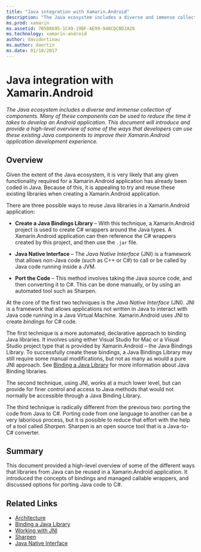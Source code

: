 ```yaml
---
title: "Java integration with Xamarin.Android"
description: "The Java ecosystem includes a diverse and immense collection of components. Many of these components can be used to reduce the time it takes to develop an Android application. This document will introduce and provide a high-level overview of some of the ways that developers can use these existing Java components to improve their Xamarin.Android application development experience."
ms.prod: xamarin
ms.assetid: 7B5B8695-1C49-19BF-AE99-948CDCBD2A20
ms.technology: xamarin-android
author: davidortinau
ms.author: daortin
ms.date: 01/18/2017
---
```


# Java integration with Xamarin.Android

_The Java ecosystem includes a diverse and immense collection of components. Many of these components can be used to reduce the time it takes to develop an Android application. This document will introduce and provide a high-level overview of some of the ways that developers can use these existing Java components to improve their Xamarin.Android application development experience._

## Overview

Given the extent of the Java ecosystem, it is very likely that any
given functionality required for a Xamarin.Android application has
already been coded in Java. Because of this, it is appealing to try and
reuse these existing libraries when creating a Xamarin.Android
application.

There are three possible ways to reuse Java libraries in a
Xamarin.Android application:

- **Create a Java Bindings Library** &ndash; With this technique, a
    Xamarin.Android project is used to create C# wrappers around the
    Java types. A Xamarin.Android application can then reference the C#
    wrappers created by this project, and then use the `.jar` file.

- **Java Native Interface** &ndash; The *Java Native* *Interface* (JNI)
    is a framework that allows non-Java code (such as C++ or C#) to
    call or be called by Java code running inside a JVM.

- **Port the Code** &ndash; This method involves taking the Java source
    code, and then converting it to C#. This can be done manually, or
    by using an automated tool such as Sharpen.

At the core of the first two techniques is the *Java Native Interface*
(JNI). JNI is a framework that allows applications not written in Java
to interact with Java code running in a Java Virtual Machine.
Xamarin.Android uses JNI to create *bindings* for C# code.

The first technique is a more automated, declarative approach to
binding Java libraries. It involves using either Visual Studio for Mac or a
Visual Studio project type that is provided by Xamarin.Android &ndash;
the Java Bindings Library. To successfully create these bindings, a
Java Bindings Library may still require some manual modifications, but
not as many as would a pure JNI approach. See
[Binding a Java Library](~/android/platform/binding-java-library/index.md) for
more information about Java Binding libraries.

The second technique, using JNI, works at a much lower level, but can
provide for finer control and access to Java methods that would not
normally be accessible through a Java Binding Library.

The third technique is radically different from the previous two:
porting the code from Java to C#. Porting code from one language to
another can be a very laborious process, but it is possible to reduce
that effort with the help of a tool called *Sharpen*. Sharpen is an
open source tool that is a Java-to-C# converter.

## Summary

This document provided a high-level overview of some of the different
ways that libraries from Java can be reused in a Xamarin.Android
application. It introduced the concepts of bindings and managed
callable wrappers, and discussed options for porting Java code to C#.

## Related Links

- [Architecture](~/android/internals/architecture.md)
- [Binding a Java Library](~/android/platform/binding-java-library/index.md)
- [Working with JNI](~/android/platform/java-integration/working-with-jni.md)
- [Sharpen](https://github.com/slluis/sharpen)
- [Java Native Interface](https://docs.oracle.com/javase/7/docs/technotes~/jni/index.html)
